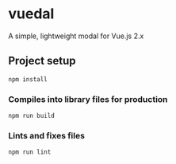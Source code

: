 # vuedal
A simple, lightweight modal for Vue.js 2.x

## Project setup
```
npm install
```

### Compiles into library files for production
```
npm run build
```

### Lints and fixes files
```
npm run lint
```